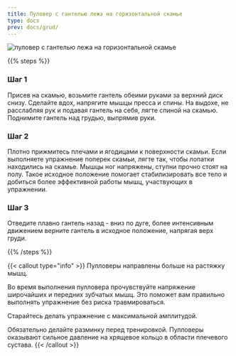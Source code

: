 ```yaml
---
title: Пуловер с гантелью лежа на горизонтальной скамье
type: docs
prev: docs/grud/
---
```

![пуловер с гантелью лежа на горизонтальной скамье](https://github.com/user-attachments/assets/f679e583-8ab7-48d5-abb3-54743f2d689b)

{{% steps %}}

### Шаг 1
Присев на скамью, возьмите гантель обеими руками за верхний диск снизу. Сделайте вдох, напрягите мышцы пресса и спины.
На выдохе, не расслабляя рук и подавая гантель на себя, лягте спиной на скамью.
Поднимите гантель над грудью, выпрямив руки.

### Шаг 2
Плотно прижмитесь плечами и ягодицами к поверхности скамьи.
Если выполняете упражнение поперек скамьи, лягте так, чтобы лопатки находились на скамье.
Мышцы ног напряжены, ступни прочно стоят на полу. Такое исходное положение помогает стабилизировать все тело и добиться более эффективной работы мышц, участвующих в упражнении.

### Шаг 3
Отведите плавно гантель назад - вниз по дуге, более интенсивным движением верните гантель в исходное положение, напрягая верх груди.

{{% /steps %}}

{{< callout type="info" >}}
Пулловеры направлены больше на растяжку мышц.

﻿﻿Во время выполнения пулловера прочувствуйте напряжение широчайших и передних зубчатых мышц. Это поможет вам правильно выполнять упражнение без риска травмироваться.

﻿﻿Старайтесь делать упражнение с максимальной амплитудой.

﻿﻿Обязательно делайте разминку перед тренировкой. Пулловеры оказывают сильное давление на хрящевое кольцо в области плечевого сустава.
{{< /callout >}}
